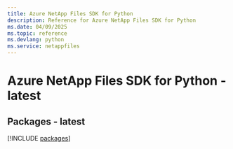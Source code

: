 ```yaml
---
title: Azure NetApp Files SDK for Python
description: Reference for Azure NetApp Files SDK for Python
ms.date: 04/09/2025
ms.topic: reference
ms.devlang: python
ms.service: netappfiles
---
```

# Azure NetApp Files SDK for Python - latest
## Packages - latest
[!INCLUDE [packages](netapp-files-index.md)]